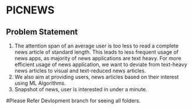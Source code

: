 # PICNEWS 


## Problem Statement 

1. The attention span of an average user is too less to read a complete news article of standard length. This leads to less frequent usage of news apps, as majority of news applications are text heavy. For more efficient usage of news application, we want to deviate from text-heavy news articles to visual and text-reduced news articles.  
2. We also aim at providing users, news articles based on their interest using ML Algorithms.   
3. Snapshot of news, user is interested in under a minute.



#Please Refer Devlopment branch for seeing all folders.


